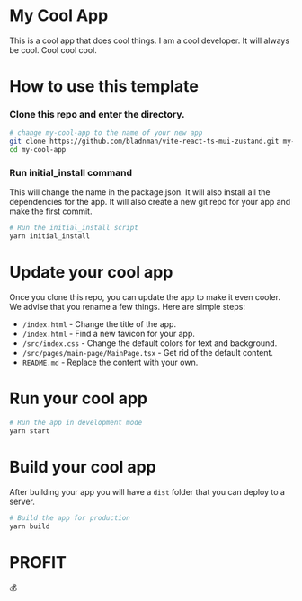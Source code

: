 # My Cool App

This is a cool app that does cool things. I am a cool developer.
It will always be cool. Cool cool cool.


# How to use this template

### Clone this repo and enter the directory.

```bash
# change my-cool-app to the name of your new app
git clone https://github.com/bladnman/vite-react-ts-mui-zustand.git my-cool-app
cd my-cool-app
```

### Run initial_install command
This will change the name in the package.json. It will also
install all the dependencies for the app. It will also create
a new git repo for your app and make the first commit.

```bash
# Run the initial_install script
yarn initial_install
```


# Update your cool app

Once you clone this repo, you can update the app to make it even cooler.
We advise that you rename a few things. Here are simple steps:

- `/index.html` - Change the title of the app.
- `/index.html` - Find a new favicon for your app.
- `/src/index.css` - Change the default colors for text and background.
- `/src/pages/main-page/MainPage.tsx` - Get rid of the default content.
- `README.md` - Replace the content with your own.

# Run your cool app

```bash
# Run the app in development mode
yarn start
```

# Build your cool app
After building your app you will have a `dist` folder that 
you can deploy to a server.

```bash
# Build the app for production
yarn build
```

# PROFIT
💰